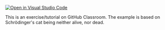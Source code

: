 [![Open in Visual Studio Code](https://classroom.github.com/assets/open-in-vscode-f059dc9a6f8d3a56e377f745f24479a46679e63a5d9fe6f495e02850cd0d8118.svg)](https://classroom.github.com/online_ide?assignment_repo_id=5717837&assignment_repo_type=AssignmentRepo)

This is an exercise/tutorial on GitHub Classroom. The example is based on Schr&ouml;dinger's cat being neither alive, nor dead. 

